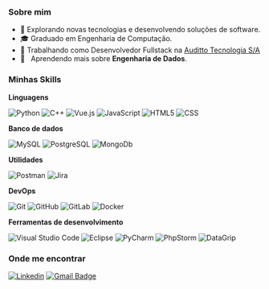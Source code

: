 <h3>Sobre mim</h3>

- 🤔 Explorando novas tecnologias e desenvolvendo soluções de software.
- 🎓 Graduado em Engenharia de Computação.
- 💼 Trabalhando como Desenvolvedor Fullstack na <a href="https://auditto.com.br/">Auditto Tecnologia S/A</a>
- 🌱 &nbsp; Aprendendo mais sobre **Engenharia de Dados**.

<h3>Minhas Skills</h3>

**Linguagens**

![Python](https://img.shields.io/badge/-Python-333333?logo=Python)
![C++](https://img.shields.io/badge/-C++-333333?style=flat&logo=C%2B%2B&logoColor=00599C)
![Vue.js](https://img.shields.io/badge/Vue.js-333333?logo=vuedotjs&logoColor=4FC08D)
![JavaScript](https://img.shields.io/badge/-JavaScript-333333?style=flat&logo=javascript)
![HTML5](https://img.shields.io/badge/-HTML5-333333?style=flat&logo=HTML5)
![CSS](https://img.shields.io/badge/-CSS-333333?style=flat&logo=CSS3&logoColor=1572B6)

**Banco de dados**

![MySQL](https://img.shields.io/badge/-MySQL-333333?style=flat&logo=mysql)
![PostgreSQL](https://img.shields.io/badge/-PostgreSQL-333333?style=flat&logo=PostgreSQL)
![MongoDb](https://img.shields.io/badge/-MongoDb-333333?style=flat&logo=MongoDb)

**Utilidades**

![Postman](https://img.shields.io/badge/-Postman-333333?style=flat&logo=postman)
![Jira](https://img.shields.io/badge/Jira-333333?logo=Jira&logoColor=0146b3)

**DevOps**

![Git](https://img.shields.io/badge/-Git-333333?style=flat&logo=git)
![GitHub](https://img.shields.io/badge/-GitHub-333333?style=flat&logo=github)
![GitLab](https://img.shields.io/badge/GitLab-333333?logo=GitLab)
![Docker](https://img.shields.io/badge/-Docker-333333?style=flat&logo=docker)

**Ferramentas de desenvolvimento**

![Visual Studio Code](https://img.shields.io/badge/-Visual%20Studio%20Code-333333?style=flat&logo=visual-studio-code&logoColor=007ACC)
![Eclipse](https://img.shields.io/badge/-Eclipse-333333?style=flat&logo=eclipse-ide&logoColor=2C2255)
![PyCharm](https://img.shields.io/badge/PyCharm-333333?logo=PyCharm)
![PhpStorm](https://img.shields.io/badge/PhpStorm-333333?logo=PhpStorm)
![DataGrip](https://img.shields.io/badge/DataGrip-333333?logo=DataGrip)

<!--
<br/>

<a href="https://github.com/LeviCesar" title="Perfil do Levi">
  <img height="180em" src="https://github-readme-stats.vercel.app/api?username=LeviCesar&theme=dracula&show_icons=true" />
</a>
-->

<h3>Onde me encontrar</h3>

[![Linkedin](https://img.shields.io/badge/-Levi%20César-blue?style=flat-square&logo=Linkedin&logoColor=white&link=https://www.linkedin.com/in/levi-cesar-lima/)](https://www.linkedin.com/in/levi-cesar-lima/)
[![Gmail Badge](https://img.shields.io/badge/-levilimadev@email.com-006bed?style=flat-square&logo=Gmail&logoColor=white&link=mailto:levilimadev@gmail.com)](Levi:levilimadev@gmail.com)

<!--
**LeviCesar/LeviCesar** is a ✨ _special_ ✨ repository because its `README.md` (this file) appears on your GitHub profile.

Here are some ideas to get you started:

- 🔭 I’m currently working on ...
- 🌱 I’m currently learning ...
- 👯 I’m looking to collaborate on ...
- 🤔 I’m looking for help with ...
- 💬 Ask me about ...
- 📫 How to reach me: ...
- 😄 Pronouns: ...
- ⚡ Fun fact: ...
-->
